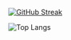 [![GitHub Streak](https://github-readme-streak-stats.herokuapp.com?user=iArlequino&theme=dark&hide_border=true&locale=ru)](https://git.io/streak-stats)

![Top Langs](https://github-readme-stats.vercel.app/api/top-langs/?username=iArlequino&layout=compact&langs_count=10&theme=dark)
